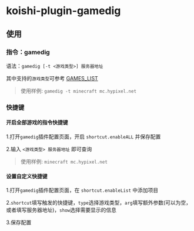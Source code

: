 # koishi-plugin-gamedig

## 使用

### 指令：gamedig

语法：`gamedig [-t <游戏类型>] 服务器地址`

其中支持的`游戏类型`可参考 [GAMES_LIST](https://github.com/gamedig/node-gamedig/blob/master/GAMES_LIST.md#Supported)

> 使用样例: `gamedig -t minecraft mc.hypixel.net`

### 快捷键

#### 开启全部游戏的指令快捷键

1.打开`gamedig`插件配置页面，开启 `shortcut.enableALL` 并保存配置

2.输入 `<游戏类型> 服务器地址` 即可查询

> 使用样例: `minecraft mc.hypixel.net`

#### 设置自定义快捷键

1.打开`gamedig`插件配置页面，在 `shortcut.enableList` 中添加项目

2.`shortcut`填写触发的快捷键，`type`选择游戏类型，`arg`填写额外参数(可以为空，或者填写服务器地址)，`show`选择需要显示的信息

3.保存配置
